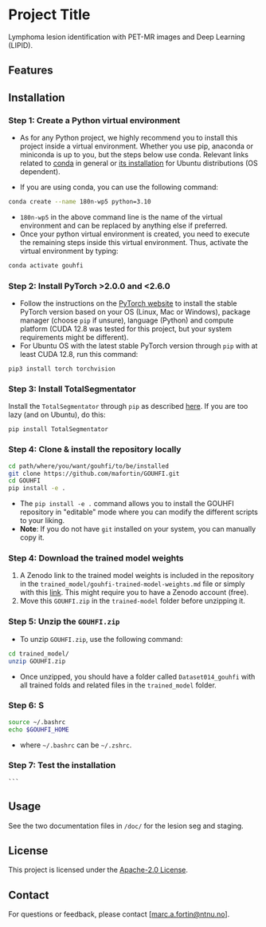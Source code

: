 # Project Title

Lymphoma lesion identification with PET-MR images and Deep Learning (LIPID). 

## Features




## Installation

### Step 1: Create a Python virtual environment

- As for any Python project, we highly recommend you to install this project inside a virtual environment. Whether you use pip, anaconda or miniconda is up to you, but the steps below use conda. Relevant links related to [conda](https://uoa-eresearch.github.io/eresearch-cookbook/recipe/2014/11/20/conda/) in general or [its installation](https://docs.conda.io/projects/conda/en/stable/user-guide/install/linux.html) for Ubuntu distributions (OS dependent).

- If you are using conda, you can use the following command: 
```bash
conda create --name 180n-wp5 python=3.10 
```
- `180n-wp5` in the above command line is the name of the virtual environment and can be replaced by anything else if preferred.
- Once your python virtual environment is created, you need to execute the remaining steps inside this virtual environment. Thus, activate the virtual environment by typing:
```bash
conda activate gouhfi
```

### Step 2: Install PyTorch >2.0.0 and <2.6.0

- Follow the instructions on the [PyTorch website](https://pytorch.org/get-started/locally/) to install the stable PyTorch version based on your OS (Linux, Mac or Windows), package manager (choose `pip` if unsure), language (Python) and compute platform (CUDA 12.8 was tested for this project, but your system requirements might be different).
- For Ubuntu OS with the latest stable PyTorch version through `pip` with at least CUDA 12.8, run this command:
```
pip3 install torch torchvision
```


### Step 3: Install TotalSegmentator

Install the `TotalSegmentator` through `pip` as described [here](https://github.com/wasserth/TotalSegmentator/tree/master?tab=readme-ov-file#installation). If you are too lazy (and on Ubuntu), do this:

```
pip install TotalSegmentator
```

### Step 4: Clone & install the repository locally

```bash
cd path/where/you/want/gouhfi/to/be/installed
git clone https://github.com/mafortin/GOUHFI.git
cd GOUHFI
pip install -e .
```

- The `pip install -e .` command allows you to install the GOUHFI repository in "editable" mode where you can modify the different scripts to your liking.
- **Note**: If you do not have `git` installed on your system, you can manually copy it.

### Step 4: Download the trained model weights

1) A Zenodo link to the trained model weights is included in the repository in the `trained_model/gouhfi-trained-model-weights.md` file or simply with this [link](https://zenodo.org/records/15255556). This might require you to have a Zenodo account (free).
2) Move this `GOUHFI.zip` in the `trained-model` folder before unzipping it.

### Step 5: Unzip the `GOUHFI.zip`

- To unzip `GOUHFI.zip`, use the following command:
```bash
cd trained_model/
unzip GOUHFI.zip
```

- Once unzipped, you should have a folder called `Dataset014_gouhfi` with all trained folds and related files in the `trained_model` folder.

### Step 6: S


```bash
source ~/.bashrc
echo $GOUHFI_HOME
```
- where `~/.bashrc` can be `~/.zshrc`.


### Step 7: Test the installation
    ```

## Usage

See the two documentation files in `/doc/` for the lesion seg and staging.


## License

This project is licensed under the [Apache-2.0 License](http://www.apache.org/licenses/).

## Contact

For questions or feedback, please contact [marc.a.fortin@ntnu.no].
